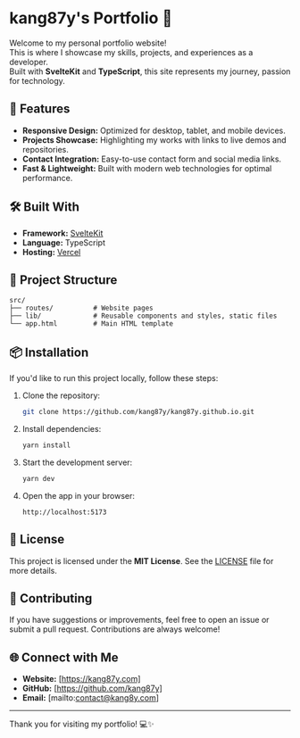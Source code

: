 # kang87y's Portfolio 👋

Welcome to my personal portfolio website!<br>
This is where I showcase my skills, projects, and experiences as a developer.<br>
Built with **SvelteKit** and **TypeScript**, this site represents my journey, passion for technology.

## 🚀 Features

- **Responsive Design:** Optimized for desktop, tablet, and mobile devices.
- **Projects Showcase:** Highlighting my works with links to live demos and repositories.
- **Contact Integration:** Easy-to-use contact form and social media links.
- **Fast & Lightweight:** Built with modern web technologies for optimal performance.

## 🛠️ Built With

- **Framework:** [SvelteKit](https://kit.svelte.dev/)
- **Language:** TypeScript
- **Hosting:** [Vercel](https://vercel.com/)

## 📂 Project Structure

```
src/
├── routes/          # Website pages
├── lib/             # Reusable components and styles, static files
└── app.html         # Main HTML template
```

## 📦 Installation

If you'd like to run this project locally, follow these steps:

1. Clone the repository:

   ```bash
   git clone https://github.com/kang87y/kang87y.github.io.git
   ```

2. Install dependencies:

   ```bash
   yarn install
   ```

3. Start the development server:

   ```bash
   yarn dev
   ```

4. Open the app in your browser:
   ```
   http://localhost:5173
   ```

## 📝 License

This project is licensed under the **MIT License**. See the [LICENSE](LICENSE) file for more details.

## 🤝 Contributing

If you have suggestions or improvements, feel free to open an issue or submit a pull request. Contributions are always welcome!

## 🌐 Connect with Me

- **Website:** [https://kang87y.com]
- **GitHub:** [https://github.com/kang87y]
- **Email:** [mailto:contact@kang8y.com]

---

Thank you for visiting my portfolio! 💻✨
